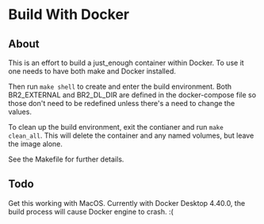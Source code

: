 # Build With Docker

## About

This is an effort to build a just_enough container within Docker.  To use
it one needs to have both make and Docker installed.  

Then run `make shell` to create and enter the build environment.  Both BR2_EXTERNAL
and BR2_DL_DIR are defined in the docker-compose file so those don't need to be
redefined unless there's a need to change the values.

To clean up the build environment, exit the contianer and run `make clean_all`.  This
will delete the container and any named volumes, but leave the image alone.

See the Makefile for further details.

## Todo

Get this working with MacOS.  Currently with Docker Desktop 4.40.0, the build process will
cause Docker engine to crash. :(